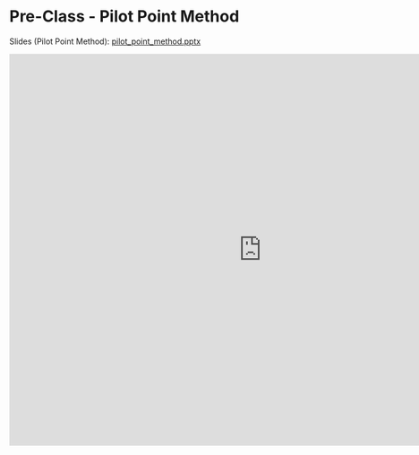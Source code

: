 # Pre-Class - Pilot Point Method



Slides (Pilot Point Method): [pilot_point_method.pptx](pilot_point_method.pptx)

<iframe width="900" height="700" src="https://www.youtube.com/embed/7MIEhmsHAPY?si=aCfXDUvPad7R1k4B" title="YouTube 
video player" frameborder="0" allow="accelerometer; autoplay; clipboard-write; encrypted-media; gyroscope; picture-in-picture; web-share" referrerpolicy="strict-origin-when-cross-origin" allowfullscreen></iframe>